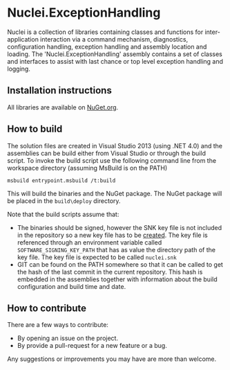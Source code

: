 # Nuclei.ExceptionHandling

Nuclei is a collection of libraries containing classes and functions for inter-application interaction via a command mechanism, diagnostics, configuration handling,
exception handling and assembly location and loading.
The 'Nuclei.ExceptionHandling' assembly contains a set of classes and interfaces to assist with last chance or top level exception handling and logging.


## Installation instructions

All libraries are available on [NuGet.org](https://www.nuget.org/packages/Nuclei.ExceptionHandling/).


## How to build

The solution files are created in Visual Studio 2013 (using .NET 4.0) and the assemblies can be build either from Visual Studio or through the build script.
To invoke the build script use the following command line from the workspace directory (assuming MsBuild is on the PATH)

    msbuild entrypoint.msbuild /t:build

This will build the binaries and the NuGet package. The NuGet package will be placed in the `build\deploy` directory.

Note that the build scripts assume that:

* The binaries should be signed, however the SNK key file is not included in the repository so a new key file has to be [created][snkfile_msdn]. The key file is referenced
  through an environment variable called `SOFTWARE_SIGNING_KEY_PATH` that has as value the directory path of the key file. The key file is expected to be called `nuclei.snk`
* GIT can be found on the PATH somewhere so that it can be called to get the hash of the last commit in the current repository. This hash is embedded in the assemblies together
  with information about the build configuration and build time and date.


## How to contribute

There are a few ways to contribute:

* By opening an issue on the project.
* By provide a pull-request for a new feature or a bug.

Any suggestions or improvements you may have are more than welcome.

[snkfile_msdn]: http://msdn.microsoft.com/en-us/library/6f05ezxy(v=vs.110).aspx